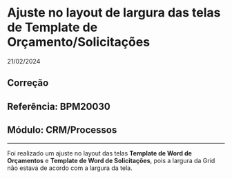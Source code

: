 # Ajuste no layout de largura das telas de Template de Orçamento/Solicitações
21/02/2024
## Correção
## Referência: BPM20030
## Módulo: CRM/Processos
***

Foi realizado um ajuste no layout das telas **Template de Word de Orçamentos** e **Template de Word de Solicitações**, pois a largura da Grid não estava de acordo com a largura da tela.